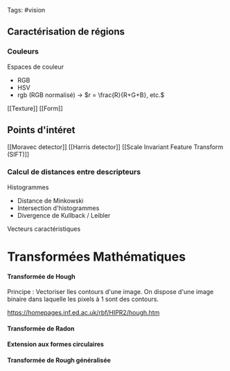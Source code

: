 Tags: #vision
## Caractérisation de régions
### Couleurs

Espaces de couleur
- RGB
- HSV
- rgb (RGB normalisé) -> $r = \frac{R}{R+G+B}, etc.$

[[Texture]]
[[Form]]

## Points d'intéret

[[Moravec detector]]
[[Harris detector]]
[[Scale Invariant Feature Transform (SIFT)]]

### Calcul de distances entre descripteurs

Histogrammes
- Distance de Minkowski
- Intersection d'histogrammes
- Divergence de Kullback / Leibler

Vecteurs caractéristiques

# Transformées Mathématiques

#### Transformée de Hough

Principe : Vectoriser lles contours d'une image. On dispose d'une image binaire dans laquelle les pixels à 1 sont des contours.

https://homepages.inf.ed.ac.uk/rbf/HIPR2/hough.htm

#### Transformée de Radon

#### Extension aux formes circulaires

#### Transformée de Rough généralisée
